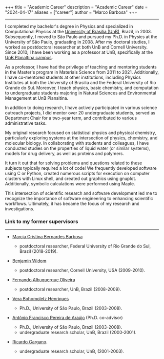 +++
title = "Academic Career"
description = "Academic Career"
date = "2024-04-17"
aliases = ["career"]
author = "Marco Barbosa"
+++

***
I completed my bachelor's degree in Physics and specialized in Computational Physics at the [University of Brasilia (UnB)](https://www.unb.br), Brazil, in 2003. Subsequently, I moved to São Paulo and pursued my Ph.D. in Physics at the University of São Paulo, graduating in 2008. After my doctoral studies, I worked as postdoctoral researcher at both UnB and Cornell University. Since 2010, I have been working as a professor at UnB, specifically at the [UnB Planaltina campus](https://fup.unb.br/).

As a professor, I have had the privilege of teaching and mentoring students in the Master's program in Materials Science from 2011 to 2021. Additionally, I have co-mentored students at other institutions, including Physics Institutes at both the University of Brasilia and the Federal University of Rio Grande do Sul. Moreover, I teach physics, basic chemistry, and computation to undergraduate students majoring in Natural Sciences and Environmental Management at UnB Planaltina.

In addition to doing research, I have actively participated in various science outreach projects, I did mentor over 20 undergraduate students, served as Department Chair for a two-year term, and contributed to various administrative tasks.

My original research focused on statistical physics and physical chemistry, particularly exploring systems at the intersection of physics, chemistry, and molecular biology. In collaborating with students and colleagues, I have conducted studies on the properties of liquid water (or similar systems), models for drug delivery, as well as proteins and polymers.

It turn it out that for solving problems and questions related to these subjects typically required a lot of code!
We frequently developed software using C or Python, created numerous scripts for execution on computer clusters with Linux shell, and created out graphics using gnuplot. Additionally, symbolic calculations were performed using Maple.

This intersection of scientific research and software development led me to recognize the importance of software engineering to enhancing scientific workflows. Ultimately, it has became the focus of my research and investigations.


### Link to my former supervisors
***
- [Marcia Cristina Bernardes Barbosa](https://www.if.ufrgs.br/~barbosa/) 
    - postdoctoral researcher, Federal University of Rio Grande do Sul, Brazil (2018-2019).
- [Benjamin Widom](https://chemistry.cornell.edu/benjamin-widom) 
    - postdoctoral researcher, Cornell University, USA (2009-2010).
- [Fernando Albuquerque Oliveira](http://lattes.cnpq.br/5720500395612472)
    - postdoctoral researcher, UnB, Brazil (2008-2009).
- [Vera Bohomoletz Henriques](http://fig.if.usp.br/~vera/)
    - Ph.D., University of São Paulo, Brazil (2003-2008).
- [Antônio Francisco Pereira de Araújo](http://www.lbtc.unb.br/pt/pessoas/17-categoria-pt-br/people/professor/15-antonio-francisco-pereira-de-araujo) (Ph.D. co-advisor)
    - Ph.D., University of São Paulo, Brazil (2003-2008).
    - undergraduate research scholar, UnB, Brazil (2000-2001).

- [Ricardo Gargano](https://www.fis.unb.br/index.php?option=com_myjspace&view=see&pagename=gargano).
    - undergraduate research scholar, UnB, (2001-2003).
